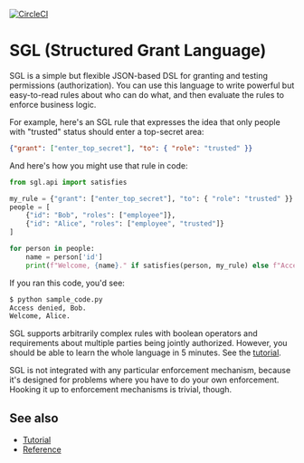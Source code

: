 [![CircleCI](https://circleci.com/gh/dhh1128/sgl.svg?style=svg)](
https://circleci.com/gh/dhh1128/sgl)

# SGL (Structured Grant Language)

SGL is a simple but flexible JSON-based DSL for granting and testing
permissions (authorization). You can use this language to write powerful
but easy-to-read rules about who can do what, and then evaluate the
rules to enforce business logic.

For example, here's an SGL rule that expresses the idea that only people
with "trusted" status should enter a top-secret area:

```JSON
{"grant": ["enter_top_secret"], "to": { "role": "trusted" }}
```

And here's how you might use that rule in code:

```python
from sgl.api import satisfies

my_rule = {"grant": ["enter_top_secret"], "to": { "role": "trusted" }}
people = [
    {"id": "Bob", "roles": ["employee"]},
    {"id": "Alice", "roles": ["employee", "trusted"]}
]

for person in people:
    name = person['id']
    print(f"Welcome, {name}." if satisfies(person, my_rule) else f"Access denied, {name}.")
```

If you ran this code, you'd see:

```bash
$ python sample_code.py
Access denied, Bob.
Welcome, Alice.
```

SGL supports arbitrarily complex rules with boolean operators and
requirements about multiple parties being jointly authorized. However,
you should be able to learn the whole language in 5 minutes. See the
[tutorial](https://dhh1128.github.io/sgl/docs/tutorial.html).

SGL is not integrated with any particular enforcement mechanism, because
it's designed for problems where you have to do your own enforcement.
Hooking it up to enforcement mechanisms is trivial, though.

## See also
* [Tutorial](https://dhh1128.github.io/sgl/docs/tutorial.html)
* [Reference](https://dhh1128.github.io/sgl/docs/tutorial.html)